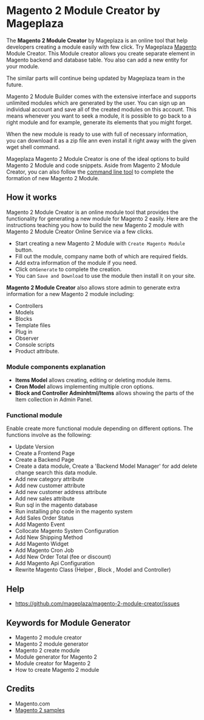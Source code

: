 # Magento 2 Module Creator by Mageplaza
The **Magento 2 Module Creator** by Mageplaza is an online tool that help developers creating a module easily with few click. Try Mageplaza [Magento](https://magento.com/)  Module Creator. This Module creator allows you create separate element in Magento backend and database table. You also can add a new entity for your module.


The similar parts will continue being updated by Mageplaza team in the future.  

Magento 2 Module Builder comes with the extensive interface and supports unlimited modules which are generated by the user. You can sign up an individual account and save all of the created modules on this account. This means whenever you want to seek a module, it is possible to go back to a right module and for example, generate its elements that you might forget.

When the new module is ready to use with full of necessary information, you can download it as a zip file ann even install it right away with the given wget shell command.

Mageplaza Magento 2 Module Creator is one of the ideal options to build Magento 2 Module and code snippets. Aside from Magento 2 Module Creator, you can also follow the [command line tool](https://www.mageplaza.com/magento-2-command-line-interface-cli.html) to complete the formation of new Magento 2 Module.


## How it works

Magento 2 Module Creator is an online module tool that provides the functionality for generating a new module for Magento 2 easily. Here are the instructions teaching you how to build the new Magento 2 module with Magento 2 Module Creator Online Service via a few clicks.

- Start creating a new Magento 2 Module with `Create Magento Module` button.
- Fill out the module, company name both of which are required fields.
- Add extra information of the module if you need.
- Click on`Generate` to complete the creation.
- You can `Save and Download` to use the module then install it on your site.



**Magento 2 Module Creator** also allows store admin to generate extra information for a new Magento 2 module including: 

- Controllers
- Models
- Blocks
- Template files
- Plug in
- Observer
- Console scripts
- Product attribute. 


### Module components explanation 

- **Items Model** allows creating, editing or deleting module items.
- **Cron Model** allows implementing multiple cron options.
- **Block and Controller Adminhtml/Items** allows showing the parts of the Item collection in Admin Panel.
 
### Functional module 

Enable create more functional module depending on different options. The functions involve as the following:

- Update Version
- Create a Frontend Page
- Create a Backend Page
- Create a data module, Create a 'Backend Model Manager' for add delete change search this data module.
- Add new category attribute
- Add new customer attribute
- Add new customer address attribute
- Add new sales attribute
- Run sql in the magento database
- Run installing php code in the magento system
- Add Sales Order Status
- Add Magento Event
- Collocate Magento System Configuration
- Add New Shipping Method
- Add Magento Widget
- Add Magento Cron Job
- Add New Order Total (fee or discount)
- Add Magento Api Configuration
- Rewrite Magento Class (Helper , Block , Model and Controller)




## Help

- https://github.com/mageplaza/magento-2-module-creator/issues


## Keywords for Module Generator

- Magento 2 module creator
- Magento 2 module generator
- Magento 2 create module
- Module generator for Magento 2
- Module creator for Magento 2
- How to create Magento 2 module


## Credits

- Magento.com
- [Magento 2 samples](https://github.com/magento/magento2-samples)